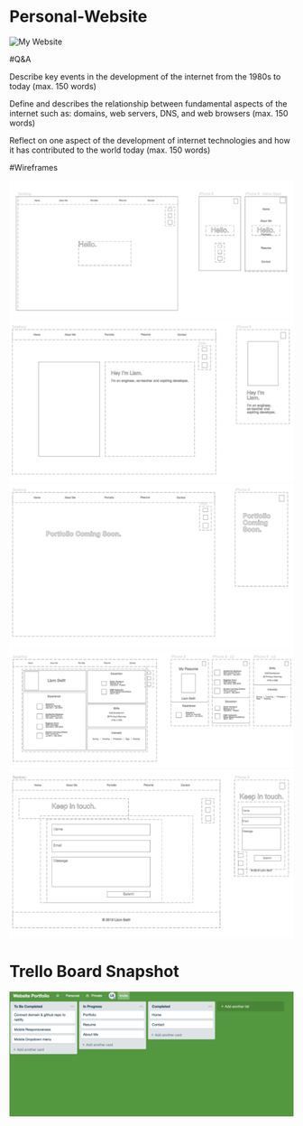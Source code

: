 # Personal-Website

![My Website](https://liamswift.me)








#Q&A

Describe key events in the development of the internet from the 1980s to today (max. 150 words)


Define and describes the relationship between fundamental aspects of the internet such as: domains, web servers, DNS, and web browsers (max. 150 words)


Reflect on one aspect of the development of internet technologies and how it has contributed to the world today (max. 150 words)


#Wireframes

<img src="/wireframes/home.png" alt="home">

<img src="/wireframes/about-me.png" alt="about me">

<img src="/wireframes/portfolio.png" alt="portfolio">

<img src="/wireframes/resume.png" alt="resume">

<img src="/wireframes/contact.png" alt="contact">



# Trello Board Snapshot

<img src="/images/Trello-Board.png" alt="Trello Board"/>
